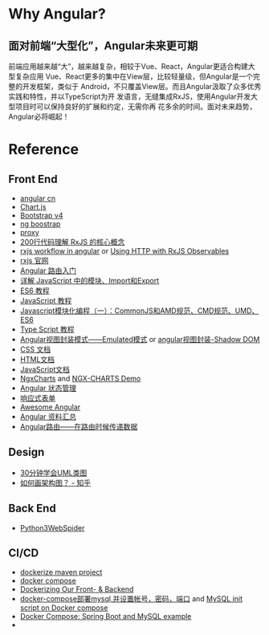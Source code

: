 # Why Angular?
## 面对前端“大型化”，Angular未来更可期
前端应用越来越“大”，越来越复杂，相较于Vue、React，Angular更适合构建大型复杂应用 
Vue、React更多的集中在View层，比较轻量级，但Angular是一个完整的开发框架，类似于 
Android，不只覆盖View层。而且Angular汲取了众多优秀实践和特性，并以TypeScript为开 
发语言，无缝集成RxJS，使用Angular开发大型项目时可以保持良好的扩展和约定，无需你再
花多余的时间。面对未来趋势，Angular必将崛起！

# Reference
## Front End
- [angular cn](https://angular.cn/guide/router#using-relative-paths)
- [Chart.js](https://valor-software.com/ng2-charts/#LineChart)
- [Bootstrap v4](https://v4.bootcss.com/docs/utilities/flex/#grow-and-shrink)
- [ng boostrap](https://ng-bootstrap.github.io/#/components/toast/overview)
- [proxy](https://juejin.cn/post/6844903895592861704)
- [200行代码理解 RxJS 的核心概念](https://github.com/WangYuLue/simple-rxjs)
- [rxjs workflow in angular](https://www.pluralsight.com/guides/using-http-with-rxjs-observables) or [Using HTTP with RxJS Observables](https://www.pluralsight.com/guides/using-http-with-rxjs-observables)
- [rxjs 官网](https://cn.rx.js.org/manual/overview.html)
- [Angular 路由入门](https://juejin.cn/post/6994832561964843016)
- [详解 JavaScript 中的模块、Import和Export](https://segmentfault.com/a/1190000038275195)
- [ES6 教程](https://wangdoc.com/es6/)
- [JavaScript 教程](https://wangdoc.com/javascript/)
- [Javascript模块化编程（一）：CommonJS和AMD规范、CMD规范、UMD、ES6](https://github.com/LightXJ/blog/issues/34)
- [Type Script 教程](https://wangdoc.com/typescript/module)
- [Angular视图封装模式——Emulated模式](https://juejin.cn/post/7069052682761158693) or [angular视图封装-Shadow DOM](https://blog.csdn.net/wangbiao9292/article/details/124636174)
- [CSS 文档](https://developer.mozilla.org/zh-CN/docs/Web/CSS)
- [HTML文档](https://developer.mozilla.org/zh-CN/docs/Web/HTML)
- [JavaScript文档](https://developer.mozilla.org/zh-CN/docs/Web/JavaScript)
- [NgxCharts](https://swimlane.gitbook.io/ngx-charts/examples/line-area-charts/line-chart#line-chart) and [NGX-CHARTS Demo](https://swimlane.github.io/ngx-charts/#/ngx-charts/advanced-pie-chart)
- [Angular 状态管理](https://zhuanlan.zhihu.com/p/45121775)
- [响应式表单](https://angular.cn/guide/reactive-forms)
- [Awesome Angular](https://github.com/PatrickJS/awesome-angular)
- [Angular 资料汇总](https://zhuanlan.zhihu.com/p/60906387)
- [Angular路由——在路由时候传递数据](https://www.cnblogs.com/starof/p/9006185.html)

## Design
- [30分钟学会UML类图](https://zhuanlan.zhihu.com/p/109655171)
- [如何画架构图？ - 知乎](https://www.zhihu.com/question/27440059)

## Back End
- [Python3WebSpider](https://github.com/Python3WebSpider/Python3WebSpider/blob/master/5.2-关系型数据库存储.md)

## CI/CD
- [dockerize maven project](https://stackoverflow.com/a/27768965/19547229)
- [docker compose](https://yeasy.gitbook.io/docker_practice/compose/introduction)
- [Dockerizing Our Front- & Backend](https://milanwittpohl.com/projects/tutorials/Full-Stack-Web-App/dockerizing-our-front-and-backend)
- [docker-compose部署mysql,并设置帐号，密码，端口](https://blog.csdn.net/qq_44742816/article/details/118085265) and [MySQL init script on Docker compose](https://iamvickyav.medium.com/mysql-init-script-on-docker-compose-e53677102e48)
- [Docker Compose: Spring Boot and MySQL example](https://www.bezkoder.com/docker-compose-spring-boot-mysql/)
- 
